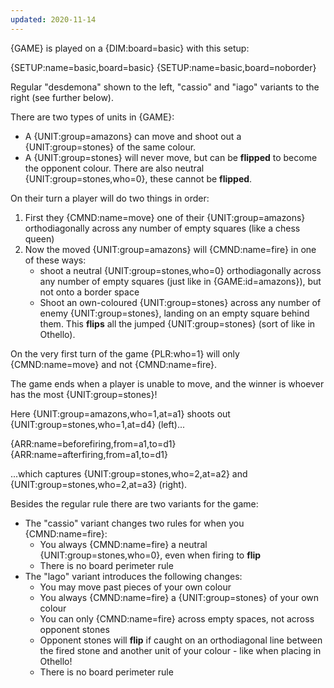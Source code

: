 ```yaml
---
updated: 2020-11-14
---
```


{GAME} is played on a {DIM:board=basic} with this setup:

<div class="md-2col">
{SETUP:name=basic,board=basic}
{SETUP:name=basic,board=noborder}
</div>

Regular "desdemona" shown to the left, "cassio" and "iago" variants to the right (see further below).

There are two types of units in {GAME}:

- A {UNIT:group=amazons} can move and shoot out a {UNIT:group=stones} of the same colour.
- A {UNIT:group=stones} will never move, but can be **flipped** to become the opponent colour. There are also neutral {UNIT:group=stones,who=0}, these cannot be **flipped**.

On their turn a player will do two things in order:

1. First they {CMND:name=move} one of their {UNIT:group=amazons} orthodiagonally across any number of empty squares (like a chess queen)
1. Now the moved {UNIT:group=amazons} will {CMND:name=fire} in one of these ways:
   - shoot a neutral {UNIT:group=stones,who=0} orthodiagonally across any number of empty squares (just like in {GAME:id=amazons}), but not onto a border space
   - Shoot an own-coloured {UNIT:group=stones} across any number of enemy {UNIT:group=stones}, landing on an empty square behind them. This **flips** all the jumped {UNIT:group=stones} (sort of like in Othello).

On the very first turn of the game {PLR:who=1} will only {CMND:name=move} and not {CMND:name=fire}.

The game ends when a player is unable to move, and the winner is whoever has the most {UNIT:group=stones}!

<div class="md-example">

Here {UNIT:group=amazons,who=1,at=a1} shoots out {UNIT:group=stones,who=1,at=d4} (left)...

<div class="md-2col">
{ARR:name=beforefiring,from=a1,to=d1}
{ARR:name=afterfiring,from=a1,to=d1}
</div>

...which captures {UNIT:group=stones,who=2,at=a2} and {UNIT:group=stones,who=2,at=a3} (right).

</div>

Besides the regular rule there are two variants for the game:

- The "cassio" variant changes two rules for when you {CMND:name=fire}:
  - You always {CMND:name=fire} a neutral {UNIT:group=stones,who=0}, even when firing to **flip**
  - There is no board perimeter rule
- The "lago" variant introduces the following changes:
  - You may move past pieces of your own colour
  - You always {CMND:name=fire} a {UNIT:group=stones} of your own colour
  - You can only {CMND:name=fire} across empty spaces, not across opponent stones
  - Opponent stones will **flip** if caught on an orthodiagonal line between the fired stone and another unit of your colour - like when placing in Othello!
  - There is no board perimeter rule
